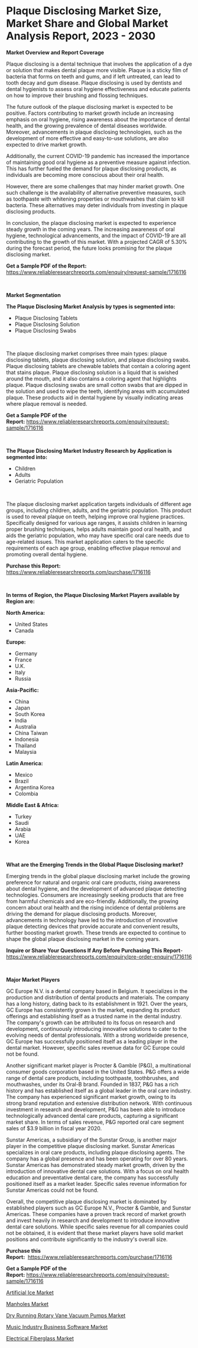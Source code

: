<p><h1>Plaque Disclosing Market Size, Market Share and Global Market Analysis Report, 2023 - 2030</h1></p><p><strong>Market Overview and Report Coverage</strong></p>
<p><p>Plaque disclosing is a dental technique that involves the application of a dye or solution that makes dental plaque more visible. Plaque is a sticky film of bacteria that forms on teeth and gums, and if left untreated, can lead to tooth decay and gum disease. Plaque disclosing is used by dentists and dental hygienists to assess oral hygiene effectiveness and educate patients on how to improve their brushing and flossing techniques.</p><p>The future outlook of the plaque disclosing market is expected to be positive. Factors contributing to market growth include an increasing emphasis on oral hygiene, rising awareness about the importance of dental health, and the growing prevalence of dental diseases worldwide. Moreover, advancements in plaque disclosing technologies, such as the development of more effective and easy-to-use solutions, are also expected to drive market growth.</p><p>Additionally, the current COVID-19 pandemic has increased the importance of maintaining good oral hygiene as a preventive measure against infection. This has further fueled the demand for plaque disclosing products, as individuals are becoming more conscious about their oral health.</p><p>However, there are some challenges that may hinder market growth. One such challenge is the availability of alternative preventive measures, such as toothpaste with whitening properties or mouthwashes that claim to kill bacteria. These alternatives may deter individuals from investing in plaque disclosing products.</p><p>In conclusion, the plaque disclosing market is expected to experience steady growth in the coming years. The increasing awareness of oral hygiene, technological advancements, and the impact of COVID-19 are all contributing to the growth of this market. With a projected CAGR of 5.30% during the forecast period, the future looks promising for the plaque disclosing market.</p></p>
<p><strong>Get a Sample PDF of the Report:</strong> <a href="https://www.reliableresearchreports.com/enquiry/request-sample/1716116">https://www.reliableresearchreports.com/enquiry/request-sample/1716116</a></p>
<p>&nbsp;</p>
<p><strong>Market Segmentation</strong></p>
<p><strong>The Plaque Disclosing Market Analysis by types is segmented into:</strong></p>
<p><ul><li>Plaque Disclosing Tablets</li><li>Plaque Disclosing Solution</li><li>Plaque Disclosing Swabs</li></ul></p>
<p>&nbsp;</p>
<p><p>The plaque disclosing market comprises three main types: plaque disclosing tablets, plaque disclosing solution, and plaque disclosing swabs. Plaque disclosing tablets are chewable tablets that contain a coloring agent that stains plaque. Plaque disclosing solution is a liquid that is swished around the mouth, and it also contains a coloring agent that highlights plaque. Plaque disclosing swabs are small cotton swabs that are dipped in the solution and used to wipe the teeth, identifying areas with accumulated plaque. These products aid in dental hygiene by visually indicating areas where plaque removal is needed.</p></p>
<p><strong>Get a Sample PDF of the Report:</strong>&nbsp;<a href="https://www.reliableresearchreports.com/enquiry/request-sample/1716116">https://www.reliableresearchreports.com/enquiry/request-sample/1716116</a></p>
<p>&nbsp;</p>
<p><strong>The Plaque Disclosing Market Industry Research by Application is segmented into:</strong></p>
<p><ul><li>Children</li><li>Adults</li><li>Geriatric Population</li></ul></p>
<p>&nbsp;</p>
<p><p>The plaque disclosing market application targets individuals of different age groups, including children, adults, and the geriatric population. This product is used to reveal plaque on teeth, helping improve oral hygiene practices. Specifically designed for various age ranges, it assists children in learning proper brushing techniques, helps adults maintain good oral health, and aids the geriatric population, who may have specific oral care needs due to age-related issues. This market application caters to the specific requirements of each age group, enabling effective plaque removal and promoting overall dental hygiene.</p></p>
<p><strong>Purchase this Report:</strong>&nbsp; <a href="https://www.reliableresearchreports.com/purchase/1716116">https://www.reliableresearchreports.com/purchase/1716116</a></p>
<p>&nbsp;</p>
<p><strong>In terms of Region, the Plaque Disclosing Market Players available by Region are:</strong></p>
<p>
    <p> <strong> North America: </strong>
        <ul>
            <li>United States</li>
            <li>Canada</li>
        </ul>
        </p> 
    <p> <strong> Europe: </strong>
        <ul>
            <li>Germany</li>
            <li>France</li>
            <li>U.K.</li>
            <li>Italy</li>
            <li>Russia</li>
        </ul>
        </p> 
    <p> <strong> Asia-Pacific: </strong>
        <ul>
            <li>China</li>
            <li>Japan</li>
            <li>South Korea</li>
            <li>India</li>
            <li>Australia</li>
            <li>China Taiwan</li>
            <li>Indonesia</li>
            <li>Thailand</li>
            <li>Malaysia</li>
        </ul>
        </p> 
    <p> <strong> Latin America: </strong>
        <ul>
            <li>Mexico</li>
            <li>Brazil</li>
            <li>Argentina Korea</li>
            <li>Colombia</li>
        </ul>
        </p> 
    <p> <strong> Middle East & Africa: </strong>
        <ul>
            <li>Turkey</li>
            <li>Saudi</li>
            <li>Arabia</li>
            <li>UAE</li>
            <li>Korea</li>
        </ul>
    </p>
    </p>
<p>&nbsp;</p>
<p><strong>What are the Emerging Trends in the Global Plaque Disclosing market?</strong></p>
<p><p>Emerging trends in the global plaque disclosing market include the growing preference for natural and organic oral care products, rising awareness about dental hygiene, and the development of advanced plaque detecting technologies. Consumers are increasingly seeking products that are free from harmful chemicals and are eco-friendly. Additionally, the growing concern about oral health and the rising incidence of dental problems are driving the demand for plaque disclosing products. Moreover, advancements in technology have led to the introduction of innovative plaque detecting devices that provide accurate and convenient results, further boosting market growth. These trends are expected to continue to shape the global plaque disclosing market in the coming years.</p></p>
<p><strong>Inquire or Share Your Questions If Any Before Purchasing This Report</strong>- <a href="https://www.reliableresearchreports.com/enquiry/pre-order-enquiry/1716116">https://www.reliableresearchreports.com/enquiry/pre-order-enquiry/1716116</a></p>
<p>&nbsp;</p>
<p><strong>Major Market Players</strong></p>
<p><p>GC Europe N.V. is a dental company based in Belgium. It specializes in the production and distribution of dental products and materials. The company has a long history, dating back to its establishment in 1921. Over the years, GC Europe has consistently grown in the market, expanding its product offerings and establishing itself as a trusted name in the dental industry. The company's growth can be attributed to its focus on research and development, continuously introducing innovative solutions to cater to the evolving needs of dental professionals. With a strong worldwide presence, GC Europe has successfully positioned itself as a leading player in the dental market. However, specific sales revenue data for GC Europe could not be found.</p><p>Another significant market player is Procter & Gamble (P&G), a multinational consumer goods corporation based in the United States. P&G offers a wide range of dental care products, including toothpaste, toothbrushes, and mouthwashes, under its Oral-B brand. Founded in 1837, P&G has a rich history and has established itself as a global leader in the oral care industry. The company has experienced significant market growth, owing to its strong brand reputation and extensive distribution network. With continuous investment in research and development, P&G has been able to introduce technologically advanced dental care products, capturing a significant market share. In terms of sales revenue, P&G reported oral care segment sales of $3.9 billion in fiscal year 2020.</p><p>Sunstar Americas, a subsidiary of the Sunstar Group, is another major player in the competitive plaque disclosing market. Sunstar Americas specializes in oral care products, including plaque disclosing agents. The company has a global presence and has been operating for over 80 years. Sunstar Americas has demonstrated steady market growth, driven by the introduction of innovative dental care solutions. With a focus on oral health education and preventative dental care, the company has successfully positioned itself as a market leader. Specific sales revenue information for Sunstar Americas could not be found.</p><p>Overall, the competitive plaque disclosing market is dominated by established players such as GC Europe N.V., Procter & Gamble, and Sunstar Americas. These companies have a proven track record of market growth and invest heavily in research and development to introduce innovative dental care solutions. While specific sales revenue for all companies could not be obtained, it is evident that these market players have solid market positions and contribute significantly to the industry's overall size.</p></p>
<p><strong>Purchase this Report:</strong>&nbsp;&nbsp;<a href="https://www.reliableresearchreports.com/purchase/1716116">https://www.reliableresearchreports.com/purchase/1716116</a></p>
<p></p>
<p><strong>Get a Sample PDF of the Report:</strong>&nbsp;<a href="https://www.reliableresearchreports.com/enquiry/request-sample/1716116">https://www.reliableresearchreports.com/enquiry/request-sample/1716116</a></p>
<p><p><a href="https://www.linkedin.com/pulse/decoding-artificial-ice-market-deep-dive-latest-trends-segmentation-rcdwe/">Artificial Ice Market</a></p><p><a href="https://github.com/lilstefpacute/Market-Research-Report-List-1/blob/main/manholes-market.md">Manholes Market</a></p><p><a href="https://github.com/AKSHATREPORTPRIME/Market-Research-Report-List-1/blob/main/dry-running-rotary-vane-vacuum-pumps-market.md">Dry Running Rotary Vane Vacuum Pumps Market</a></p><p><a href="https://medium.com/@jackyhammes/music-industry-business-software-market-analysis-its-cagr-market-segmentation-and-global-industry-2211eee73077">Music Industry Business Software Market</a></p><p><a href="https://www.linkedin.com/pulse/electrical-fiberglass-market-challenges-opportunities-growth-drivers-j9txc/">Electrical Fiberglass Market</a></p></p>